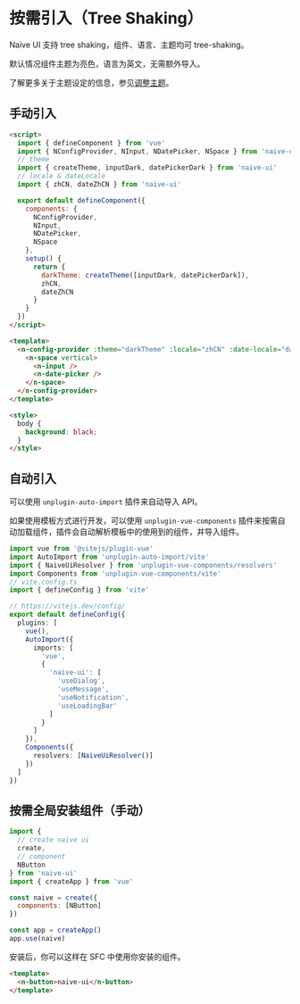 # 按需引入（Tree Shaking）

Naive UI 支持 tree shaking，组件、语言、主题均可 tree-shaking。

默认情况组件主题为亮色，语言为英文，无需额外导入。

了解更多关于主题设定的信息，参见[调整主题](customize-theme)。

## 手动引入

```html
<script>
  import { defineComponent } from 'vue'
  import { NConfigProvider, NInput, NDatePicker, NSpace } from 'naive-ui'
  // theme
  import { createTheme, inputDark, datePickerDark } from 'naive-ui'
  // locale & dateLocale
  import { zhCN, dateZhCN } from 'naive-ui'

  export default defineComponent({
    components: {
      NConfigProvider,
      NInput,
      NDatePicker,
      NSpace
    },
    setup() {
      return {
        darkTheme: createTheme([inputDark, datePickerDark]),
        zhCN,
        dateZhCN
      }
    }
  })
</script>

<template>
  <n-config-provider :theme="darkTheme" :locale="zhCN" :date-locale="dateZhCN">
    <n-space vertical>
      <n-input />
      <n-date-picker />
    </n-space>
  </n-config-provider>
</template>

<style>
  body {
    background: black;
  }
</style>
```

## 自动引入

可以使用 `unplugin-auto-import` 插件来自动导入 API。

如果使用模板方式进行开发，可以使用 `unplugin-vue-components` 插件来按需自动加载组件，插件会自动解析模板中的使用到的组件，并导入组件。

```ts
import vue from '@vitejs/plugin-vue'
import AutoImport from 'unplugin-auto-import/vite'
import { NaiveUiResolver } from 'unplugin-vue-components/resolvers'
import Components from 'unplugin-vue-components/vite'
// vite.config.ts
import { defineConfig } from 'vite'

// https://vitejs.dev/config/
export default defineConfig({
  plugins: [
    vue(),
    AutoImport({
      imports: [
        'vue',
        {
          'naive-ui': [
            'useDialog',
            'useMessage',
            'useNotification',
            'useLoadingBar'
          ]
        }
      ]
    }),
    Components({
      resolvers: [NaiveUiResolver()]
    })
  ]
})
```

## 按需全局安装组件（手动）

```js
import {
  // create naive ui
  create,
  // component
  NButton
} from 'naive-ui'
import { createApp } from 'vue'

const naive = create({
  components: [NButton]
})

const app = createApp()
app.use(naive)
```

安装后，你可以这样在 SFC 中使用你安装的组件。

```html
<template>
  <n-button>naive-ui</n-button>
</template>
```
